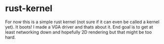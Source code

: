 # rust-kernel

For now this is a simple rust kernel (not sure if it can even be called a kernel yet). It boots! I made a VGA driver and thats about it. End goal is to get at least networking down and hopefully 2D rendering but that might be too hard.
